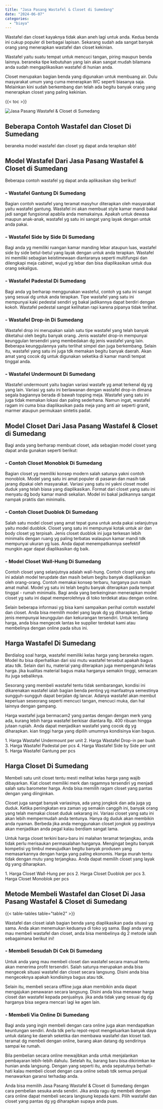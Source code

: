 ```yaml
---
title: "Jasa Pasang Wastafel & Closet di Sumedang"
date: "2024-06-07"
categories: 
  - "biaya"
---
```


Wastafel dan closet kayaknya tidak akan aneh lagi untuk anda. Kedua benda ini cukup populer di berbagai lapisan. Sekarang sudah ada sangat banyak orang yang menerapkan wastafel dan closet kekinian.

Wastafel yaitu suatu tempat untuk mencuci tangan, piring maupun benda lainnya. beraneka tipe kebutuhan yang lain akan sangat mudah bilamana anda sudah mengaplikasikan wastafel di hunian anda.

Closet merupakan bagian benda yang digunakan untuk membuang air. Dulu masyarakat umum yang cuma menerapkan WC seperti biasanya saja. Melainkan kini sudah berkembang dan telah ada begitu banyak orang yang menerapkan closet yang paling kekinian.

{{< toc >}}

![Jasa Pasang Wastafel & Closet di Sumedang](/images/wastafel-closet-murah11.png)

## Beberapa Contoh Wastafel dan Closet Di Sumedang

beraneka model wastafel dan closet yg dapat anda terapkan sbb!

## Model Wastafel Dari Jasa Pasang Wastafel & Closet di Sumedang

Beberapa contoh wastafel yg dapat anda aplikasikan sbg berikut!

### \- Wastafel Gantung Di Sumedang

Bagian contoh wastafel yang teramat masyhur diterapkan oleh masyarakat yaitu wastafel gantung. Wastafel ini akan membuat style kamar mandi bakal jadi sangat fungsional apabila anda memakainya. Apakah untuk dewasa maupun anak-anak, wastafel yg satu ini sangat yang layak dengan untuk anda pakai.

### \- Wastafel Side by Side Di Sumedang

Bagi anda yg memiliki ruangan kamar manding lebar ataupun luas, wastafel side by side betul-betul yang layak dengan untuk anda terapkan. Wastafel ini memiliki sebagian keistimewaan diantaranya seperti multifungsi dan dilengkapi meja cabinet, wujud yg lebar dan bisa diaplikasikan untuk dua orang sekaligus.

### \- Wastafel Padestal Di Sumedang

Bagi anda yg berharap menggunakan wasteful, contoh yg satu ini sangat yang sesuai dg untuk anda terapkan. Tipe wastafel yang satu ini mempunyai kaki pedestal sendiri yg bakal jadikannya dapat berdiri dengan kokoh. Wastafel pedestal sangat kelihatan rapi karena pipanya tidak terlihat.

### \- Wastafel Drop-in Di Sumedang

Wastafel drop ini merupakan salah satu tipe wastafel yang telah banyak diketahui oleh begitu banyak orang. Jenis wastafel drop-in mempunyai keunggulan tersendiri yang membedakan dg jenis wastafel yang lain. Beberapa keunggulannya yaitu terlihat simpel dan juga berkembang. Selain itu, wastafel yang satu ini juga tdk memakan begitu banyak daerah. Akan amat yang cocok dg untuk digunakan seketika di kamar mandi tempat tinggal anda.

### \- Wastafel Undermount Di Sumedang

Wastafel undermount yaitu bagian variasi wastafe yg amat terkenal dg yg yang lain. Variasi yg satu ini berlawanan dengan wastafel drop-in dimana segala bagiannya berada di bawah topping meja. Wastafel yang satu ini juga tidak memakan lokasi dan paling sederhana. Namun ingat, wastafel ragam ini cuma bisa diaplikasikan pada meja yang anti air seperti granit, marmer ataupun permukaan sintetis padat.

## Model Closet Dari Jasa Pasang Wastafel & Closet di Sumedang

Bagi anda yang berharap membuat closet, ada sebagian model closet yang dapat anda gunakan seperti berikut:

### \- Contoh Closet Monoblok Di Sumedang

Bagian closet yg memiliki konsep modern salah satunya yakni contoh monoblok. Model yang satu ini amat populer di pasaran dan masih tak jarang dipakai oleh masyarakat. Variasi yang satu ini yakni closet model duduk yang telah biasa yang diaplikasikan. Format dari closet yang satu ini menyatu dg body kamar mandi sekalian. Model ini bakal jadikannya sangat nampak praktis dan minimalis.

### \- Contoh Closet Duoblok Di Sumedang

Salah satu model closet yang amat tepat guna untuk anda pakai selanjutnya yaitu model duoblok. Closet yang satu ini mempunyai kotak untuk air dan body closet yg terpisah. Jenis closet duoblok ini juga terkesan lebih minimalis dengan ruang yg paling terbatas walaupun kamar mandi tdk mempunyai ukuran yg luas. Anda dapat menempatkannya seefektif mungkin agar dapat diaplikasikan dg baik.

### \- Model Closet Wall-Hung Di Sumedang

Contoh closet yang selanjutnya adalah wall-hung. Contoh closet yang satu ini adalah model terupdate dan masih belum begitu banyak diaplikasikan oleh orang-orang. Contoh memakai konsep terbaru, harganya pun masih amat mahal. Model yg satu ini telah begitu banyak diterapkan pada tempat tinggal - rumah minimalis. Bagi anda yang berkeinginan menerapkan model closet yg satu ini dapat memperolehnya di toko terdekat atau dengan online.

Selain beberapa informasi yg bisa kami sampaikan perihal contoh wastafel dan closet. Anda bisa memilih model yang layak dg yg diharapkan, Setiap jenis mempunyai keunggulan dan kekurangan tersendiri. Untuk tentang harga, anda bisa mengecek lantas ke supplier terdekat kami atau membelinya dengan online pada situs ini.

## Harga Wastafel Di Sumedang

Berdialog soal harga, wastafel memiliki kelas harga yang beraneka ragam. Model itu bisa diperhatikan dari sisi mutu wastafel tersebut apakah bagus atau tdk. Selain dari itu, material yang diterapkan juga mempengaruhi kelas harga. jika kualitas material bagus maka harganya semakin tinggi, semacam itu juga sebaliknya.

Sesorang yang membeli wastafel tentu tidak sembarangan, kondisi ini dikarenakan wastafel ialah bagian benda penting yg manfaatnya semestinya sungguh-sungguh dapat berjalan dg lancar. Adanya wastafel akan membut keperluan seseorang seperti mencuci tangan, mencuci muka, dan hal lainnya dengan gampang.

Harga wastafel juga bermacam2 yang pantas dengan dengan merk yang ada, kurang lebih harga wastafel berkisar diantara Rp. 400 ribuan hingga jutaan rupiah. Anda dapat menjadikan wastafel yang cocok dg yg diharapkan. kian tinggi harga yang dipilih umumnya kondisinya kian bagus.

1\. Harga Wastafel Undermount per unit 2. Harga Wastafel Drop-in per buah 3. Harga Wastafel Padestal per pcs 4. Harga Wastafel Side by Side per unit 5. Harga Wastafel Gantung per pcs

## Harga Closet Di Sumedang

Membeli satu unit closet tentu mesti melihat kelas harga yang wajib dibayarkan. Kiat closet memiliki merk dan ragamnya tersendiri yg menjadi salah satu barometer harga. Anda bisa memilih ragam closet yang pantas dengan yang diinginkan.

Closet juga sangat banyak variasinya, ada yang jongkok dan ada juga yg duduk. Ketika peningkatan era zaman yg semakin canggih ini, banyak orang yang telah memakai closet duduk sekarang ini. Variasi closet yang satu ini akan lebih mempermudah anda tentunya. Hanya dg duduk akan membikin anda nyaman. Berbeda jika anda menggunakan closet jongkok yg pastinya akan menjadikan anda pegal kalau berdiam sangat lama.

Untuk harga closet terkini baru-baru ini malahan teramat terjangkau, anda tidak perlu merisaukan permasalahan harganya. Mengingat begitu banyak kompetisi yg timbul mewujudkan begitu banyak produsen yang memasarkannya dengan harga yang paling ekonomis. Harga murah tentu tidak dengan mutu yang terjangkau. Anda dapat memilih closet yang layak dg yang diharapkan.

1\. Harga Closet Wall-Hung per pcs 2. Harga Closet Duoblok per pcs 3. Harga Closet Monoblok per pcs

## Metode Membeli Wastafel dan Closet Di Jasa Pasang Wastafel & Closet di Sumedang

{{< table-tables table="table2" >}}

Wastafel dan closet ialah bagian benda yang diaplikasikan pada situasi yg sama. Anda akan menemukan keduanya di toko yg sama. Bagi anda yang mau membeli wastafel dan closet, anda bisa membelinya dg 2 metode ialah sebagaimana berikut ini!

### \- Membeli Sesudah Di Cek Di Sumedang

Untuk anda yang mau membeli closet dan wastafel secara manual tentu akan menerima profit tersendiri. Salah satunya merupakan anda bisa mengecek situasi wastafel dan closet secara langsung. Disini anda bisa mengeceknya apakah kondisinya bagus atau tdk.

Selain itu, membeli secara offline juga akan membikin anda dapat mengajukan penawaran secara langsung. Disini anda bisa menawar harga closet dan wastafel kepada penjualnya. jika anda tidak yang sesuai dg dg harganya bisa segera mencari lagi ke agen lain.

### \- Membeli Via Online Di Sumedang

Bagi anda yang ingin membeli dengan cara online juga akan mendapatkan keuntungan sendiri. Anda tdk perlu repot-repot mengeluarkan banyak daya untuk datang ke daerah seketika dan membawa wastafel dan kloset tadi. teramat dg membeli dengan online, barang akan datang dg sendirinya sampai ke rumah.

Bila pembelian secara online mewajibkan anda untuk menjalankan pembayaran lebih-lebih dahulu. Setelah itu, barang baru bisa dikirimkan ke hunian anda langsung. Dengan yang seperti itu, anda sepatutnya berhati-hati kalau membeli closet dengan cara online sebab tdk semua penjual menawarkan garansi terhadap anda.

Anda bisa memilih Jasa Pasang Wastafel & Closet di Sumedang dengan cara pembelian sesuka anda sendiri. Jika anda ragu dg membeli dengan cara online dapat membeli secara langsung kepada kami. Pilih wastafel dan closet yang pantas dg yg diharapkan supaya anda puas.
